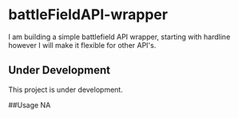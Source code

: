 # battleFieldAPI-wrapper
I am building a simple battlefield API wrapper, starting with hardline
however I will make it flexible for other API's.

## Under Development
This project is under development.

##Usage
NA


